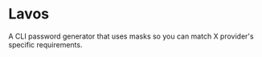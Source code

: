 # Lavos
A CLI password generator that uses masks so you can match X provider's specific requirements.
